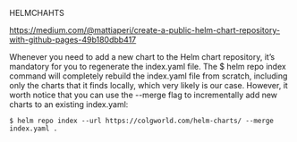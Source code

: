 HELMCHAHTS

https://medium.com/@mattiaperi/create-a-public-helm-chart-repository-with-github-pages-49b180dbb417

Whenever you need to add a new chart to the Helm chart repository, it’s mandatory for you to regenerate the index.yaml file. The $ helm repo index command will completely rebuild the index.yaml file from scratch, including only the charts that it finds locally, which very likely is our case. However, it worth notice that you can use the --merge flag to incrementally add new charts to an existing index.yaml:

```$ helm repo index --url https://colgworld.com/helm-charts/ --merge index.yaml .```